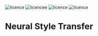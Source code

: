 ![licence](https://img.shields.io/badge/Keras-V2.3.1-red)
![licencee](https://img.shields.io/badge/Tensorflow-V2.0-yellow)
![licence](https://img.shields.io/badge/demir-ai-blueviolet)
![licence](https://img.shields.io/badge/Ahmet%20Furkan-DEM%C4%B0R-blue)

# Neural Style Transfer 
